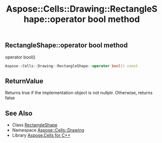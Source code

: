 ﻿---
title: Aspose::Cells::Drawing::RectangleShape::operator bool method
linktitle: operator bool
second_title: Aspose.Cells for C++ API Reference
description: 'Aspose::Cells::Drawing::RectangleShape::operator bool method. operator bool() in C++.'
type: docs
weight: 400
url: /cpp/aspose.cells.drawing/rectangleshape/operator_bool/
---
## RectangleShape::operator bool method


operator bool()

```cpp
Aspose::Cells::Drawing::RectangleShape::operator bool() const
```


## ReturnValue

Returns true if the implementation object is not nullptr. Otherwise, returns false

## See Also

* Class [RectangleShape](../)
* Namespace [Aspose::Cells::Drawing](../../)
* Library [Aspose.Cells for C++](../../../)
